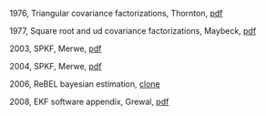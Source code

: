 
1976, Triangular covariance factorizations, Thornton, [pdf](1976%20thornton.pdf)

1977, Square root and ud covariance factorizations, Maybeck, [pdf](1977%20maybeck.pdf)

2003, SPKF, Merwe, [pdf](2003%20merwe.pdf)

2004, SPKF, Merwe, [pdf](2004%20merwe.pdf)

2006, ReBEL bayesian estimation, [clone](https://gitlab.com/noahhsmith/statespace/tree/master/docs/papers/rebel)

2008, EKF software appendix, Grewal, [pdf](2008%20grewal.pdf)
